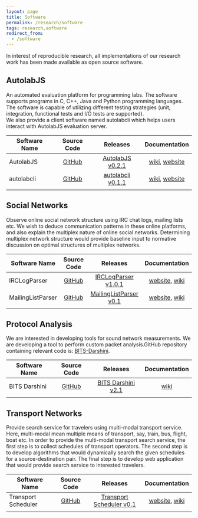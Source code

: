 ```yaml
---
layout: page
title: Software
permalink: /research/software
tags: research,software
redirect_from:
  - /software
---
```


In interest of reproducible research, all implementations of our research work has been made available as open source software.

## AutolabJS ##
An automated evaluation platform for programming labs. The software supports programs in C, C++, Java and Python programming languages. The software is capable of utilizing different testing strategies (unit, integration, functional tests and I/O tests are supported).    
We also provide a client software named autolabcli which helps users interact with AutolabJS evaluation server.

| Software Name | Source Code | Releases  | Documentation |
|-------- |:----------:|:----------:|:----------:|
| AutolabJS | [GitHub](https://github.com/AutolabJS/AutolabJS) | [AutolabJS v0.2.1](https://github.com/AutolabJS/AutolabJS/releases/tag/autolab-v0.2.1) | [wiki](https://github.com/AutolabJS/AutolabJS/wiki/v0.2.1-beta), [website](https://autolabjs.github.io/docs) |
| autolabcli | [GitHub](https://github.com/AutolabJS/autolabcli) | [autolabcli v0.1.1](https://www.npmjs.com/package/@autolabjs/autolabcli) |  [wiki](https://github.com/AutolabJS/autolabcli/wiki/Assignment-Submission-using-autolab-CLI), [website](https://autolabjs.github.io/docs/autolabcli/) |
| |

## Social Networks ##
Observe online social network structure using IRC chat logs, mailing lists etc. We wish to deduce communication patterns in these online platforms, and also explain the multiplex nature of online social networks. Determining multiplex network structure would provide baseline input to normative discussion on optimal structures of multiplex networks.     

| Software Name | Source Code | Releases  | Documentation |
|-------- |:----------:|:----------:|:----------:|
| IRCLogParser | [GitHub](https://github.com/prasadtalasila/IRCLogParser) | [IRCLogParser v1.0.1](https://github.com/prasadtalasila/IRCLogParser/releases/tag/v1.0.1) | [website](http://prasadtalasila.github.io/IRCLogParser/), [wiki](https://github.com/prasadtalasila/IRCLogParser/wiki) |
| MailingListParser | [GitHub](https://github.com/prasadtalasila/MailingListParser) | [MailingListParser v0.1](https://github.com/prasadtalasila/MailingListParser/releases/tag/v0.1) |  [website](http://prasadtalasila.github.io/MailingListParser/), [wiki](https://github.com/prasadtalasila/MailingListParser/wiki) |
| |


## Protocol Analysis ##
We are interested in developing tools for sound network measurements. We are developing a tool to perform custom packet analysis.GitHub repository containing relevant code is: [BITS-Darshini](https://github.com/prasadtalasila/BITS-Darshini).

| Software Name | Source Code | Releases  | Documentation |
|-------- |:----------:|:----------:|:----------:|
| BITS Darshini | [GitHub](https://github.com/prasadtalasila/BITS-Darshini) | [BITS Darshini v2.1](https://github.com/prasadtalasila/BITS-Darshini/releases/tag/v2.1) |  [wiki](https://github.com/prasadtalasila/BITS-Darshini/wiki) |
| |

## Transport Networks ##
Provide search service for travelers using multi-modal transport service. Here, multi-modal mean multiple means of transport, say, train, bus, flight, boat etc. In order to provide the multi-modal transport search service, the first step is to collect schedules of transport operators. The second step is to develop algorithms that would dynamically search the given schedules for a source-destination pair. The final step is to develop web application that would provide search service to interested travelers.  

| Software Name | Source Code | Releases  | Documentation |
|-------- |:----------:|:----------:|:----------:|
| Transport Scheduler | [GitHub](https://github.com/prasadtalasila/TransportScheduler) | [Transport Scheduler v0.1](https://github.com/prasadtalasila/TransportScheduler/releases/tag/v0.1) | [website](http://prasadtalasila.github.io/TransportScheduler), [wiki](https://github.com/prasadtalasila/TransportScheduler/wiki) |
| |
